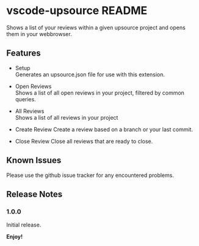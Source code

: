# vscode-upsource README

Shows a list of your reviews within a given upsource project and opens them in your webbrowser.

## Features

- Setup  
Generates an upsource.json file for use with this extension.

- Open Reviews  
Shows a list of all open reviews in your project, filtered by common queries.

- All Reviews  
Shows a list of all reviews in your project

- Create Review
Create a review based on a branch or your last commit.

- Close Review
Close all reviews that are ready to close.

## Known Issues

Please use the github issue tracker for any encountered problems.

## Release Notes

### 1.0.0

Initial release.

**Enjoy!**